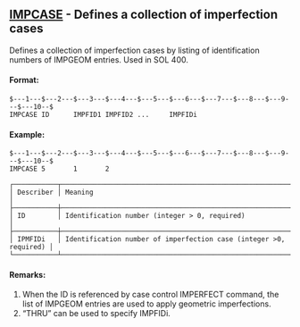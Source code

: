 ## [IMPCASE](https://nexus.hexagon.com/documentationcenter/bundle/MSC_Nastran_2022.4/page/Nastran_Combined_Book/qrg/bulkfgil/TOC.IMPCASE.xhtml) - Defines a collection of imperfection cases

Defines a collection of imperfection cases by listing of identification numbers of IMPGEOM entries. Used in SOL 400.

#### Format:

```nastran
$---1---$---2---$---3---$---4---$---5---$---6---$---7---$---8---$---9---$---10--$
IMPCASE ID      IMPFID1 IMPFID2 ...     IMPFIDi                                 
```

#### Example:

```nastran
$---1---$---2---$---3---$---4---$---5---$---6---$---7---$---8---$---9---$---10--$
IMPCASE 5       1       2                                                       
```

```text
┌───────────┬───────────────────────────────────────────────────────────────────┐
│ Describer │ Meaning                                                           │
├───────────┼───────────────────────────────────────────────────────────────────┤
│ ID        │ Identification number (integer > 0, required)                     │
├───────────┼───────────────────────────────────────────────────────────────────┤
│ IPMFIDi   │ Identification number of imperfection case (integer >0, required) │
└───────────┴───────────────────────────────────────────────────────────────────┘
```

#### Remarks:

1. When the ID is referenced by case control IMPERFECT command, the list of IMPGEOM entries are used to apply geometric imperfections.
2. “THRU” can be used to specify IMPFIDi.
